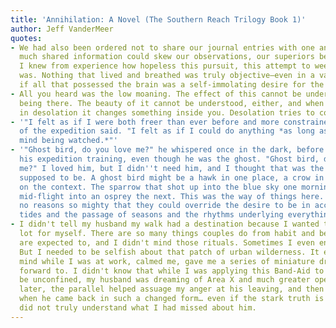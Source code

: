 ```yaml
---
title: 'Annihilation: A Novel (The Southern Reach Trilogy Book 1)'
author: Jeff VanderMeer
quotes:
- We had also been ordered not to share our journal entries with one another. Too
  much shared information could skew our observations, our superiors believed. But
  I knew from experience how hopeless this pursuit, this attempt to weed out bias,
  was. Nothing that lived and breathed was truly objective—even in a vacuum, even
  if all that possessed the brain was a self-immolating desire for the truth.
- All you heard was the low moaning. The effect of this cannot be understood without
  being there. The beauty of it cannot be understood, either, and when you see beauty
  in desolation it changes something inside you. Desolation tries to colonize you.
- '"I felt as if I were both freer than ever before and more constrained," one member
  of the expedition said. "I felt as if I could do anything *as long as I did not
  mind being watched.*"'
- '"Ghost bird, do you love me?" he whispered once in the dark, before he left for
  his expedition training, even though he was the ghost. "Ghost bird, do you need
  me?" I loved him, but I didn''t need him, and I thought that was the way it was
  supposed to be. A ghost bird might be a hawk in one place, a crow in another, depending
  on the context. The sparrow that shot up into the blue sky one morning might transform
  mid-flight into an osprey the next. This was the way of things here. There were
  no reasons so mighty that they could override the desire to be in accord with the
  tides and the passage of seasons and the rhythms underlying everything around me.'
- I didn't tell my husband my walk had a destination because I wanted to keep the
  lot for myself. There are so many things couples do from habit and because they
  are expected to, and I didn't mind those rituals. Sometimes I even enjoyed them.
  But I needed to be selfish about that patch of urban wilderness. It expanded in
  mind while I was at work, calmed me, gave me a series of miniature dramas to look
  forward to. I didn't know that while I was applying this Band-Aid to my need to
  be unconfined, my husband was dreaming of Area X and much greater open spaces. But,
  later, the parallel helped assuage my anger at his leaving, and then my confusion
  when he came back in such a changed form… even if the stark truth is that I still
  did not truly understand what I had missed about him.
---
```

